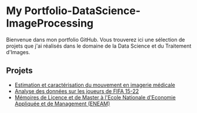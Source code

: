 # My Portfolio-DataScience-ImageProcessing

Bienvenue dans mon portfolio GitHub. Vous trouverez ici une sélection de projets que j'ai réalisés dans le domaine de la Data Science et du Traitement d'Images.

## Projets
- [Estimation et caractérisation du mouvement en imagerie médicale](https://github.com/Farius0/Analyse_Imagerie_Medicale.git)
- [Analyse des données sur les joueurs de FIFA 15-22](https://github.com/Farius0/FiFA-2015_2022.git)
- [Mémoires de Licence et de Master à l'Ecole Nationale d'Economie Appliquée et de Management (ENEAM)](https://github.com/Farius0/Memoires.git)
